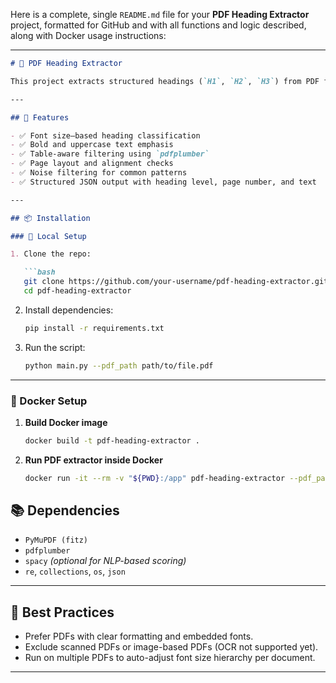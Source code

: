 Here is a complete, single `README.md` file for your **PDF Heading Extractor** project, formatted for GitHub and with all functions and logic described, along with Docker usage instructions:

---

````markdown
# 🧠 PDF Heading Extractor

This project extracts structured headings (`H1`, `H2`, `H3`) from PDF files using font size, boldness, punctuation, layout, and position-based heuristics. It intelligently avoids table content and noisy text using a combination of visual and textual filters.

---

## 🚀 Features

- ✅ Font size–based heading classification
- ✅ Bold and uppercase text emphasis
- ✅ Table-aware filtering using `pdfplumber`
- ✅ Page layout and alignment checks
- ✅ Noise filtering for common patterns
- ✅ Structured JSON output with heading level, page number, and text

---

## 📦 Installation

### 🔧 Local Setup

1. Clone the repo:

   ```bash
   git clone https://github.com/your-username/pdf-heading-extractor.git
   cd pdf-heading-extractor
````

2. Install dependencies:

   ```bash
   pip install -r requirements.txt
   ```

3. Run the script:

   ```bash
   python main.py --pdf_path path/to/file.pdf
   ```

---

### 🐳 Docker Setup

1. **Build Docker image**

   ```bash
   docker build -t pdf-heading-extractor .
   ```

2. **Run PDF extractor inside Docker**

   ```bash
   docker run -it --rm -v "${PWD}:/app" pdf-heading-extractor --pdf_path sample.pdf
   ```


## 📚 Dependencies

* `PyMuPDF (fitz)`
* `pdfplumber`
* `spacy` *(optional for NLP-based scoring)*
* `re`, `collections`, `os`, `json`

---

## 📌 Best Practices

* Prefer PDFs with clear formatting and embedded fonts.
* Exclude scanned PDFs or image-based PDFs (OCR not supported yet).
* Run on multiple PDFs to auto-adjust font size hierarchy per document.

---
